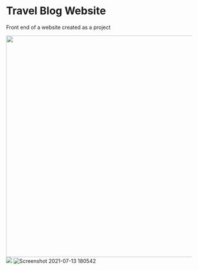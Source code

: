 # Travel Blog Website


Front end of a website created as a project

<img src="https://user-images.githubusercontent.com/75288445/125452213-4a43ca49-dfc3-4fc2-88c5-b33ea8365ce2.gif" height =600 width =1200></img>
<img src="https://user-images.githubusercontent.com/75288445/125452463-f4706898-ef25-4395-a094-2069e5913245.png"></img>
![Screenshot 2021-07-13 180542](https://user-images.githubusercontent.com/75288445/125452597-6c62ac14-7473-4a63-bacc-a09ac8f6865e.png)
